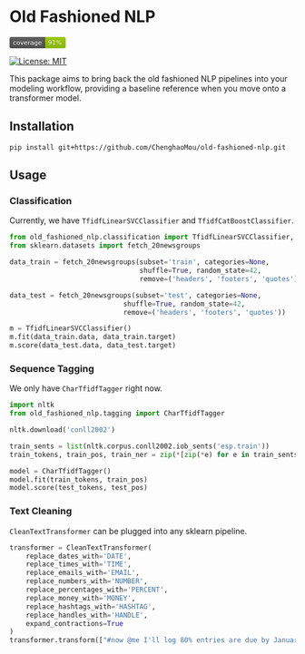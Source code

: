 # Old Fashioned NLP

<?xml version="1.0" encoding="UTF-8"?>

<svg xmlns="http://www.w3.org/2000/svg" width="99" height="20">
    <linearGradient id="b" x2="0" y2="100%">
        <stop offset="0" stop-color="#bbb" stop-opacity=".1"/>
        <stop offset="1" stop-opacity=".1"/>
    </linearGradient>
    <mask id="a">
        <rect width="99" height="20" rx="3" fill="#fff"/>
    </mask>
    <g mask="url(#a)">
        <path fill="#555" d="M0 0h63v20H0z"/>
        <path fill="#97CA00" d="M63 0h36v20H63z"/>
        <path fill="url(#b)" d="M0 0h99v20H0z"/>
    </g>
    <g fill="#fff" text-anchor="middle" font-family="DejaVu Sans,Verdana,Geneva,sans-serif" font-size="11">
        <text x="31.5" y="15" fill="#010101" fill-opacity=".3">coverage</text>
        <text x="31.5" y="14">coverage</text>
        <text x="80" y="15" fill="#010101" fill-opacity=".3">91%</text>
        <text x="80" y="14">91%</text>
    </g>
</svg>

[![License: MIT](https://img.shields.io/badge/License-MIT-yellow.svg)](https://opensource.org/licenses/MIT)

This package aims to bring back the old fashioned NLP pipelines into your modeling workflow, providing a baseline reference when you move onto a transformer model.

## Installation

    pip install git+https://github.com/ChenghaoMou/old-fashioned-nlp.git

## Usage

### Classification

Currently, we have `TfidfLinearSVCClassifier` and `TfidfCatBoostClassifier`.

```python
from old_fashioned_nlp.classification import TfidfLinearSVCClassifier, TfidfCatBooostClassifier
from sklearn.datasets import fetch_20newsgroups

data_train = fetch_20newsgroups(subset='train', categories=None,
                                shuffle=True, random_state=42,
                                remove=('headers', 'footers', 'quotes'))

data_test = fetch_20newsgroups(subset='test', categories=None,
                            shuffle=True, random_state=42,
                            remove=('headers', 'footers', 'quotes'))

m = TfidfLinearSVCClassifier()
m.fit(data_train.data, data_train.target)
m.score(data_test.data, data_test.target)
```

### Sequence Tagging

We only have `CharTfidfTagger` right now.

```python
import nltk
from old_fashioned_nlp.tagging import CharTfidfTagger

nltk.download('conll2002')

train_sents = list(nltk.corpus.conll2002.iob_sents('esp.train'))
train_tokens, train_pos, train_ner = zip(*[zip(*e) for e in train_sents])

model = CharTfidfTagger()
model.fit(train_tokens, train_pos)
model.score(test_tokens, test_pos)
```

### Text Cleaning

`CleanTextTransformer` can be plugged into any sklearn pipeline.

```python
transformer = CleanTextTransformer(
    replace_dates_with='DATE',
    replace_times_with='TIME',
    replace_emails_with='EMAIL',
    replace_numbers_with='NUMBER',
    replace_percentages_with='PERCENT',
    replace_money_with='MONEY',
    replace_hashtags_with='HASHTAG',
    replace_handles_with='HANDLE',
    expand_contractions=True
)
transformer.transform(["#now @me I'll log 80% entries are due by January 4th, 2017at 8:00pm contact me at chenghao@armorblox.com send me $500.00 now 3,415"])
```
